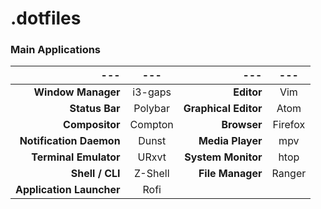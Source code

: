 # .dotfiles

### Main Applications

| ---                      | ---     | ---                  | ---     |
|-------------------------:|:-------:|---------------------:|:-------:|
| **Window Manager**       | i3-gaps | **Editor**           | Vim     |
| **Status Bar**           | Polybar | **Graphical Editor** | Atom    |
| **Compositor**           | Compton | **Browser**          | Firefox |
| **Notification Daemon**  | Dunst   | **Media Player**     | mpv     |
| **Terminal Emulator**    | URxvt   | **System Monitor**   | htop    |
| **Shell / CLI**          | Z-Shell | **File Manager**     | Ranger  |
| **Application Launcher** | Rofi    | []()                 | []()    |
